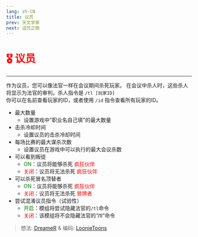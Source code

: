```yaml
---
lang: zh-CN
title: 议员
prev: 天文学家
next: 诅咒之狼
---
```


# <font color=red>🎖️ <b>议员</b></font> <Badge text="Killing" type="tip" vertical="middle"/>

***

作为议员，您可以像法官一样在会议期间杀死玩家。 在会议中杀人时，这些杀人将显示为法官的审判。杀人指令是 `/tl [玩家ID]` <br> 你可以在名前查看玩家的ID，或者使用 `/id` 指令查看所有玩家的ID。

- 最大数量
  - 设置游戏中"职业名自己填"的最大数量
- 击杀冷却时间
  - 设置议员的击杀冷却时间
- 每场比赛的最大谋杀次数
  - 设置议员在游戏中可以执行的最大会议杀数
- 可以看到叛徒
  - <font color=green>ON</font>：议员将能够杀死 <font color=red>疯狂伙伴</font>
  - <font color=red>关闭</font>：议员将无法杀死 <font color=red>疯狂伙伴</font>
- 可以杀死冒名顶替者
  - <font color=green>ON</font>：议员将能够杀死 <font color=red>疯狂伙伴</font>
  - <font color=red>关闭</font>：议员将无法杀死 <font color=red>冒牌者</font>
- 尝试混淆议员指令（试验性）
  - <font color=green>开启</font>：模组将尝试隐藏法官的`/tl`命令
  - <font color=red>关闭</font>：该模组将不会隐藏法官的“/tl”命令

> 想法: [DreameR](#) & 编码: [LoonieToons](https://github.com/Loonie-Toons)

